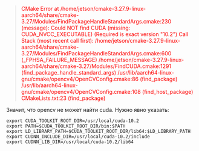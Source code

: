 > <span style="color:red;">CMake Error at /home/jetson/cmake-3.27.9-linux-aarch64/share/cmake-3.27/Modules/FindPackageHandleStandardArgs.cmake:230 (message):
  Could NOT find CUDA (missing: CUDA_NVCC_EXECUTABLE) (Required is exact
  version "10.2")
Call Stack (most recent call first):
  /home/jetson/cmake-3.27.9-linux-aarch64/share/cmake-3.27/Modules/FindPackageHandleStandardArgs.cmake:600 (_FPHSA_FAILURE_MESSAGE)
  /home/jetson/cmake-3.27.9-linux-aarch64/share/cmake-3.27/Modules/FindCUDA.cmake:1291 (find_package_handle_standard_args)
  /usr/lib/aarch64-linux-gnu/cmake/opencv4/OpenCVConfig.cmake:86 (find_package)
  /usr/lib/aarch64-linux-gnu/cmake/opencv4/OpenCVConfig.cmake:108 (find_host_package)
  CMakeLists.txt:23 (find_package)</span>

Значит, что opencv не может найти cuda. Нужно явно указать:
```
export CUDA_TOOLKIT_ROOT_DIR=/usr/local/cuda-10.2
export PATH=$CUDA_TOOLKIT_ROOT_DIR/bin:$PATH
export LD_LIBRARY_PATH=$CUDA_TOOLKIT_ROOT_DIR/lib64:$LD_LIBRARY_PATH
export CUDNN_INCLUDE_DIR=/usr/local/cuda-10.2/include
export CUDNN_LIB_DIR=/usr/local/cuda-10.2/lib64
```
